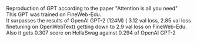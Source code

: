 Reproduction of GPT according to the paper "Attention is all you need"  
This GPT was trained on FineWeb-Edu.  
It surpasses the results of OpenAI GPT-2 (124M) ( 3.12 val loss, 2.85 val loss finetuning on OpenWebText) getting down to 2.9 val loss on FineWeb-Edu.
Also it gets 0.307 score on HellaSwag against 0.294 of OpenAI GPT-2 
